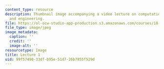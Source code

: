 ```yaml
---
content_type: resource
description: Thumbnail image accompanying a video lecture on computational science
  and engineering.
file: https://ol-ocw-studio-app-production.s3.amazonaws.com/courses/18-085-computational-science-and-engineering-i-fall-2008/99f5749033dfb95e51d726b7855f529d_1.jpg
file_type: image/jpeg
image_metadata:
  caption: ''
  credit: ''
  image-alt: ''
resourcetype: Image
title: Lecture 1
uid: 99f57490-33df-b95e-51d7-26b7855f529d
---
```

